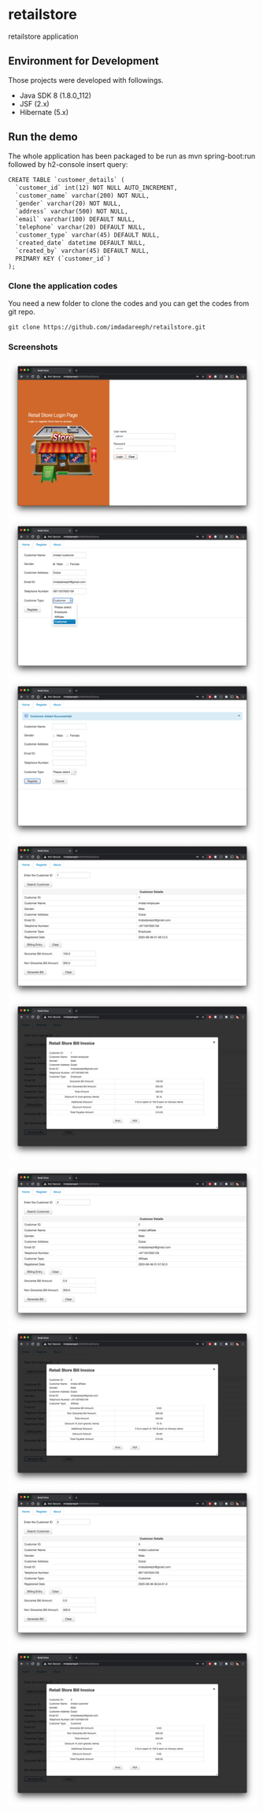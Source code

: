 # retailstore
retailstore application


## Environment for Development
 Those projects were developed with followings.

 * Java SDK 8 (1.8.0_112)
 * JSF (2.x)
 * Hibernate (5.x)
 
 ## Run the demo
The whole application has been packaged to be run as mvn spring-boot:run followed by h2-console insert query:
```
CREATE TABLE `customer_details` (
  `customer_id` int(12) NOT NULL AUTO_INCREMENT,
  `customer_name` varchar(200) NOT NULL,
  `gender` varchar(20) NOT NULL,
  `address` varchar(500) NOT NULL,
  `email` varchar(100) DEFAULT NULL,
  `telephone` varchar(20) DEFAULT NULL,
  `customer_type` varchar(45) DEFAULT NULL,
  `created_date` datetime DEFAULT NULL,
  `created_by` varchar(45) DEFAULT NULL,
  PRIMARY KEY (`customer_id`)
);
```

### Clone the application codes
 You need a new folder to clone the codes and you can get the codes from git repo.
 ```
 git clone https://github.com/imdadareeph/retailstore.git
 ```
 
 ### Screenshots
 
 ![alt text](https://raw.githubusercontent.com/imdadareeph/retailstore/master/src/main/resources/static/screenshots/1.png "preview1")
  ![alt text](https://raw.githubusercontent.com/imdadareeph/retailstore/master/src/main/resources/static/screenshots/2.png "preview2")
  ![alt text](https://raw.githubusercontent.com/imdadareeph/retailstore/master/src/main/resources/static/screenshots/3.png "preview3")
  ![alt text](https://raw.githubusercontent.com/imdadareeph/retailstore/master/src/main/resources/static/screenshots/4.png "preview4")
  ![alt text](https://raw.githubusercontent.com/imdadareeph/retailstore/master/src/main/resources/static/screenshots/5.png "preview5")

  ![alt text](https://raw.githubusercontent.com/imdadareeph/retailstore/master/src/main/resources/static/screenshots/6.png "preview6")
  ![alt text](https://raw.githubusercontent.com/imdadareeph/retailstore/master/src/main/resources/static/screenshots/7.png "preview7")
  ![alt text](https://raw.githubusercontent.com/imdadareeph/retailstore/master/src/main/resources/static/screenshots/8.png "preview8")
  ![alt text](https://raw.githubusercontent.com/imdadareeph/retailstore/master/src/main/resources/static/screenshots/9.png "preview9")

